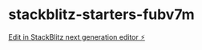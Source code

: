 # stackblitz-starters-fubv7m

[Edit in StackBlitz next generation editor ⚡️](https://stackblitz.com/~/github.com/Itsmeelo/stackblitz-starters-fubv7m)